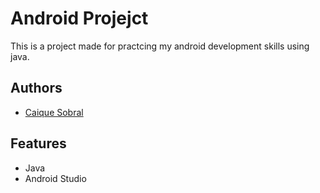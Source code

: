 # Android Projejct

This is a project made for practcing my android development skills using java.
## Authors

- [Caique Sobral](https://www.github.com/caiquesobral)


## Features

- Java
- Android Studio
